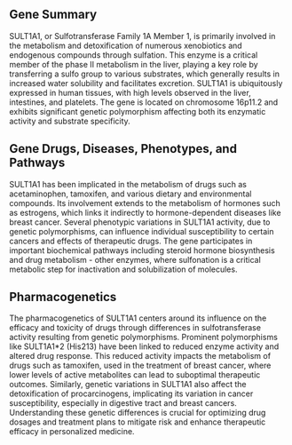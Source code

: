 ## Gene Summary
SULT1A1, or Sulfotransferase Family 1A Member 1, is primarily involved in the metabolism and detoxification of numerous xenobiotics and endogenous compounds through sulfation. This enzyme is a critical member of the phase II metabolism in the liver, playing a key role by transferring a sulfo group to various substrates, which generally results in increased water solubility and facilitates excretion. SULT1A1 is ubiquitously expressed in human tissues, with high levels observed in the liver, intestines, and platelets. The gene is located on chromosome 16p11.2 and exhibits significant genetic polymorphism affecting both its enzymatic activity and substrate specificity.

## Gene Drugs, Diseases, Phenotypes, and Pathways
SULT1A1 has been implicated in the metabolism of drugs such as acetaminophen, tamoxifen, and various dietary and environmental compounds. Its involvement extends to the metabolism of hormones such as estrogens, which links it indirectly to hormone-dependent diseases like breast cancer. Several phenotypic variations in SULT1A1 activity, due to genetic polymorphisms, can influence individual susceptibility to certain cancers and effects of therapeutic drugs. The gene participates in important biochemical pathways including steroid hormone biosynthesis and drug metabolism - other enzymes, where sulfonation is a critical metabolic step for inactivation and solubilization of molecules.

## Pharmacogenetics
The pharmacogenetics of SULT1A1 centers around its influence on the efficacy and toxicity of drugs through differences in sulfotransferase activity resulting from genetic polymorphisms. Prominent polymorphisms like SULT1A1*2 (His213) have been linked to reduced enzyme activity and altered drug response. This reduced activity impacts the metabolism of drugs such as tamoxifen, used in the treatment of breast cancer, where lower levels of active metabolites can lead to suboptimal therapeutic outcomes. Similarly, genetic variations in SULT1A1 also affect the detoxification of procarcinogens, implicating its variation in cancer susceptibility, especially in digestive tract and breast cancers. Understanding these genetic differences is crucial for optimizing drug dosages and treatment plans to mitigate risk and enhance therapeutic efficacy in personalized medicine.